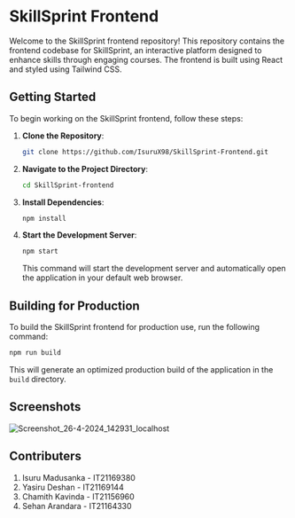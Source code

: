 # SkillSprint Frontend

Welcome to the SkillSprint frontend repository! This repository contains the frontend codebase for SkillSprint, an interactive platform designed to enhance skills through engaging courses. The frontend is built using React and styled using Tailwind CSS.

## Getting Started

To begin working on the SkillSprint frontend, follow these steps: 

1. **Clone the Repository**: 
   ```bash
   git clone https://github.com/IsuruX98/SkillSprint-Frontend.git
   ```

2. **Navigate to the Project Directory**:
   ```bash
   cd SkillSprint-frontend
   ```

3. **Install Dependencies**: 
   ```bash
   npm install
   ```

4. **Start the Development Server**:
   ```bash
   npm start
   ```

   This command will start the development server and automatically open the application in your default web browser.

## Building for Production 

To build the SkillSprint frontend for production use, run the following command:

```bash
npm run build 
```

This will generate an optimized production build of the application in the `build` directory.

## Screenshots

![Screenshot_26-4-2024_142931_localhost](https://github.com/IsuruX98/SkillSprint-Frontend/assets/104721314/6a442e8a-900c-4c11-a186-d8816cde236e)


## Contributers

1. Isuru Madusanka - IT21169380
2. Yasiru Deshan - IT21169144
3. Chamith Kavinda - IT21156960
4. Sehan Arandara - IT21164330
